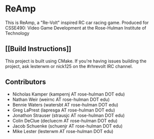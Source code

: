 ReAmp
=====
This is ReAmp, a "Re-Volt" inspired RC car racing game.
Produced for CSSE490: Video Game Development at the Rose-Hulman Institute of Technology

[[Build Instructions]]
------------------

This project is built using CMake. If you're having issues building the project,
ask lesterwm or nick125 on the #rhrevolt IRC channel.

Contributors
------------
* Nicholas Kamper	(kampernj AT rose-hulman DOT edu)
* Nathan Weir		(weirnc AT rose-hulman DOT edu)
* Bennie Waters		(watersbt AT rose-hulman DOT edu)
* Greg LaPrest		(lapresga AT rose-hulman DOT edu)
* Jonathon Strauser	(strausjc AT rose-hulman DOT edu)
* Colin DeClue		(decluecm AT rose-hulman DOT edu)
* Jacob Schuenke	(schuenjr AT rose-hulman DOT edu)
* Mike Lester		(lesterwm AT rose-hulman DOT edu)
